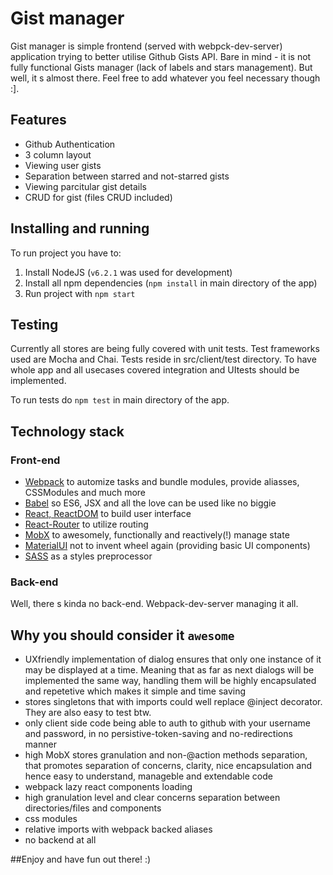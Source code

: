 # Gist manager

Gist manager is simple frontend (served with webpck-dev-server) application trying to better utilise Github Gists API. Bare in mind - it is not fully functional Gists manager (lack of labels and stars management). But well, it s almost there.
Feel free to add whatever you feel necessary though :].

## Features

* Github Authentication
* 3 column layout
* Viewing user gists
* Separation between starred and not-starred gists
* Viewing parcitular gist details
* CRUD for gist (files CRUD included)

## Installing and running

To run project you have to:

1. Install NodeJS (`v6.2.1` was used for development)
2. Install all npm dependencies (`npm install` in main directory of the app)
3. Run project with `npm start`
 
## Testing

Currently all stores are being fully covered with unit tests.
Test frameworks used are Mocha and Chai. 
Tests reside in src/client/test directory.
To have whole app and all usecases covered integration and UItests should be implemented.

To run tests do `npm test` in main directory of the app.

## Technology stack

### Front-end

* [Webpack](https://webpack.github.io/) to automize tasks and bundle modules, provide aliasses, CSSModules and much more
* [Babel](https://babeljs.io/) so ES6, JSX and all the love can be used like no biggie
* [React, ReactDOM](https://facebook.github.io/react/) to build user interface
* [React-Router](https://github.com/ReactTraining/react-router) to utilize routing
* [MobX](http://www.material-ui.com/#/) to awesomely, functionally and reactively(!) manage state
* [MaterialUI](http://www.material-ui.com/#/) not to invent wheel again (providing basic UI components)
* [SASS](http://sass-lang.com/) as a styles preprocessor

### Back-end

Well, there s kinda no back-end. Webpack-dev-server managing it all.

## Why you should consider it `awesome`

* UXfriendly implementation of dialog ensures that only one instance of it may be displayed at a time.
  Meaning that as far as next dialogs will be implemented the same way, handling them will be highly
  encapsulated and repetetive which makes it simple and time saving
* stores singletons that with imports could well replace @inject decorator. They are also easy to test btw.
* only client side code being able to auth to github with your username and password, in no persistive-token-saving and no-redirections manner
* high MobX stores granulation and non-@action methods separation, that promotes separation of concerns, clarity, nice encapsulation and hence easy to understand, manageble and extendable code
* webpack lazy react components loading
* high granulation level and clear concerns separation between directories/files and components
* css modules
* relative imports with webpack backed aliases 
* no backend at all

##Enjoy and have fun out there! :)
